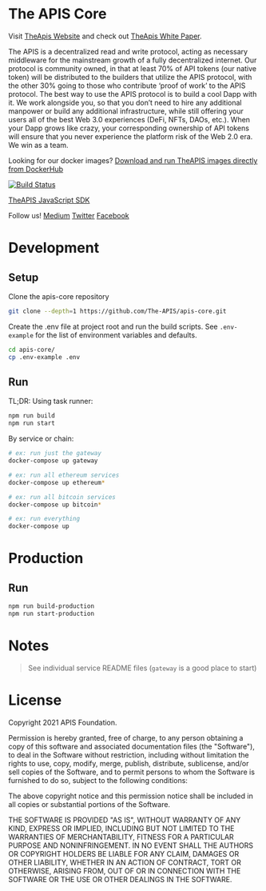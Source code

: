 # The APIS Core

Visit [TheApis Website](https://www.theapis.io/) and check out [TheApis White Paper](https://static.theapis.io/whitepaper.pdf).

The APIS is a decentralized read and write protocol, acting as necessary middleware for the mainstream growth of a fully decentralized internet. Our protocol is community owned, in that at least 70% of API tokens (our native token) will be distributed to the builders that utilize the APIS protocol, with the other 30% going to those who contribute ‘proof of work’ to the APIS protocol. The best way to use the APIS protocol is to build a cool Dapp with it. We work alongside you, so that you don’t need to hire any additional manpower or build any additional infrastructure, while still offering your users all of the best Web 3.0 experiences (DeFi, NFTs, DAOs, etc.). When your Dapp grows like crazy, your corresponding ownership of API tokens will ensure that you never experience the platform risk of the Web 2.0 era. We win as a team.



Looking for our docker images? [Download and run TheAPIS images directly from DockerHub](https://hub.docker.com/u/theapis)

[![Build Status](https://circleci.com/gh/The-APIS/apis-core/tree/master.svg?style=svg)](https://app.circleci.com/pipelines/github/The-APIS/apis-core?branch=master)


[TheAPIS JavaScript SDK](https://www.npmjs.com/package/@theapis/sdk)

Follow us!
[Medium](https://medium.com/the-apis) [Twitter](https://twitter.com/TheApis_io) [Facebook](https://www.facebook.com/theapis1/)



# Development


## Setup

Clone the apis-core repository

```bash
git clone --depth=1 https://github.com/The-APIS/apis-core.git
```

Create the .env file at project root and run the build scripts. See `.env-example` for the list of environment variables and defaults.

```bash
cd apis-core/
cp .env-example .env
```

## Run


TL;DR: Using task runner:


```bash
npm run build
npm run start
```


By service or chain:


```bash
# ex: run just the gateway
docker-compose up gateway

# ex: run all ethereum services
docker-compose up ethereum*

# ex: run all bitcoin services
docker-compose up bitcoin*

# ex: run everything
docker-compose up

```



# Production


## Run


```bash
npm run build-production
npm run start-production
```


# Notes

> See individual service README files
> (`gateway` is a good place to start)


# License


Copyright 2021 APIS Foundation.

Permission is hereby granted, free of charge, to any person obtaining a copy of this software and associated documentation files (the "Software"), to deal in the Software without restriction, including without limitation the rights to use, copy, modify, merge, publish, distribute, sublicense, and/or sell copies of the Software, and to permit persons to whom the Software is furnished to do so, subject to the following conditions:

The above copyright notice and this permission notice shall be included in all copies or substantial portions of the Software.

THE SOFTWARE IS PROVIDED "AS IS", WITHOUT WARRANTY OF ANY KIND, EXPRESS OR IMPLIED, INCLUDING BUT NOT LIMITED TO THE WARRANTIES OF MERCHANTABILITY, FITNESS FOR A PARTICULAR PURPOSE AND NONINFRINGEMENT. IN NO EVENT SHALL THE AUTHORS OR COPYRIGHT HOLDERS BE LIABLE FOR ANY CLAIM, DAMAGES OR OTHER LIABILITY, WHETHER IN AN ACTION OF CONTRACT, TORT OR OTHERWISE, ARISING FROM, OUT OF OR IN CONNECTION WITH THE SOFTWARE OR THE USE OR OTHER DEALINGS IN THE SOFTWARE.


